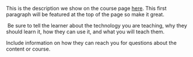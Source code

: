 This is the description we show on the course page [here](https://lab.github.com/GitCuiMH/sdasdfcvbn). This first paragraph will be featured at the top of the page so make it great.
​

​
Be sure to tell the learner about the technology you are teaching, why they should learn it, how they can use it, and what you will teach them.
​


Include information on how they can reach you for questions about the content or course. 